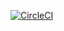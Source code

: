 [![CircleCI](https://dl.circleci.com/status-badge/img/gh/mahkassem/aws-cicd-circleci-2023/tree/master.svg?style=svg)](https://dl.circleci.com/status-badge/redirect/gh/mahkassem/aws-cicd-circleci-2023/tree/master)